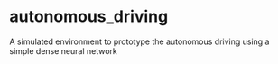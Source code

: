 # autonomous_driving
A simulated environment to prototype the autonomous driving using a simple dense neural network
